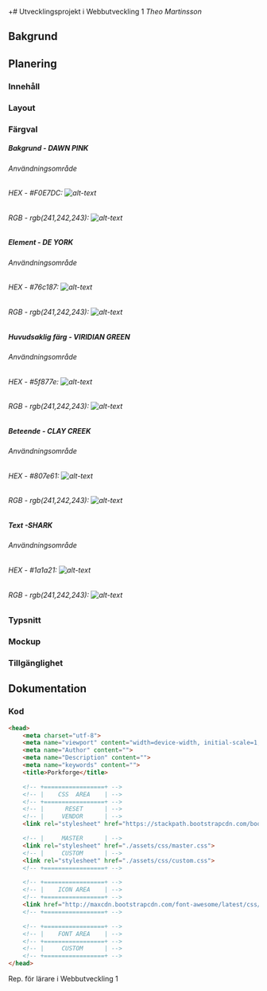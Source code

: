 +# Utvecklingsprojekt i Webbutveckling 1
*Theo Martinsson*

## Bakgrund

## Planering
### Innehåll
### Layout
### Färgval

##### Bakgrund - DAWN PINK
###### Användningsområde
###### HEX - #F0E7DC: ![alt-text](https://via.placeholder.com/20/F0E7DC/F0E7DC?Text=%20 "#F0E7DC")

###### RGB - rgb(241,242,243): ![alt-text](https://via.placeholder.com/20/F0E7DC/F0E7DC?Text=%20 "#F0E7DC")

##### Element - DE YORK
###### Användningsområde
###### HEX - #76c187: ![alt-text](https://via.placeholder.com/20/76c187/76c187?Text=%20 "#76c187")

###### RGB - rgb(241,242,243): ![alt-text](https://via.placeholder.com/20/F0E7DC/F0E7DC?Text=%20 "#F0E7DC")

##### Huvudsaklig färg - VIRIDIAN GREEN
###### Användningsområde
###### HEX - #5f877e: ![alt-text](https://via.placeholder.com/20/5f877e/5f877e?Text=%20 "#5f877e")

###### RGB - rgb(241,242,243): ![alt-text](https://via.placeholder.com/20/F0E7DC/F0E7DC?Text=%20 "#F0E7DC")

##### Beteende - CLAY CREEK
###### Användningsområde
###### HEX - #807e61: ![alt-text](https://via.placeholder.com/20/807e61/807e61?Text=%20 "#807e61")

###### RGB - rgb(241,242,243): ![alt-text](https://via.placeholder.com/20/F0E7DC/F0E7DC?Text=%20 "#F0E7DC")

##### Text -SHARK
###### Användningsområde
###### HEX - #1a1a21: ![alt-text](https://via.placeholder.com/20/1a1a21/1a1a21?Text=%20 "#1a1a21")

###### RGB - rgb(241,242,243): ![alt-text](https://via.placeholder.com/20/F0E7DC/F0E7DC?Text=%20 "#F0E7DC")

### Typsnitt
### Mockup
### Tillgänglighet

## Dokumentation
### Kod
```html
<head>
	<meta charset="utf-8">
	<meta name="viewport" content="width=device-width, initial-scale=1, shrink-to-fit=no">
	<meta name="Author" content="">
	<meta name="Description" content="">
	<meta name="keywords" content="">
	<title>Porkforge</title>

	<!-- +=================+ -->
	<!-- |    CSS  AREA    | -->
	<!-- +=================+ -->
	<!-- |      RESET      | -->
	<!-- |     VENDOR      | -->
	<link rel="stylesheet" href="https://stackpath.bootstrapcdn.com/bootstrap/4.1.3/css/bootstrap.min.css" integrity="sha384-MCw98/SFnGE8fJT3GXwEOngsV7Zt27NXFoaoApmYm81iuXoPkFOJwJ8ERdknLPMO" crossorigin="anonymous">

	<!-- |     MASTER      | -->
	<link rel="stylesheet" href="./assets/css/master.css">
	<!-- |     CUSTOM      | -->
	<link rel="stylesheet" href="./assets/css/custom.css">
	<!-- +=================+ -->

	<!-- +=================+ -->
	<!-- |    ICON AREA    | -->
	<!-- +=================+ -->
	<link href="http://maxcdn.bootstrapcdn.com/font-awesome/latest/css/font-awesome.min.css" rel="stylesheet">
	<!-- +=================+ -->

	<!-- +=================+ -->
	<!-- |    FONT AREA    | -->
	<!-- +=================+ -->
	<!-- |     CUSTOM      | -->
	<!-- +=================+ -->
</head>
```
Rep. för lärare i Webbutveckling 1